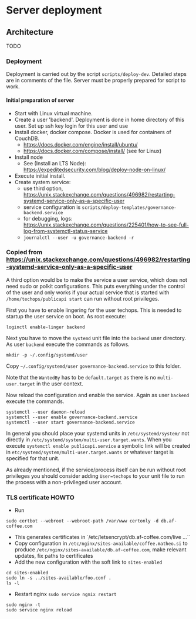 # Server deployment

## Architecture

TODO

### Deployment

Deployment is carried out by the script `scripts/deploy-dev`. Detailed steps are in comments of the file.
Server must be properly prepared for script to work.

#### Initial preparation of server

- Start with Linux virtual machine.
- Create a user 'backend'. Deployment is done in home directory of this user. Set up ssh key login for this user and use 
- Install docker, docker compose. Docker is used for containers of CouchDB.
    - https://docs.docker.com/engine/install/ubuntu/
    - https://docs.docker.com/compose/install/ (see for Linux)
- Install node
    - See (Install an LTS Node): https://expeditedsecurity.com/blog/deploy-node-on-linux/
- Execute initial install.
- Create system service:
    - use third option, https://unix.stackexchange.com/questions/496982/restarting-systemd-service-only-as-a-specific-user
    - service configuration is `scripts/deploy-templates/governance-backend.service`
    - for debugging, logs: https://unix.stackexchange.com/questions/225401/how-to-see-full-log-from-systemctl-status-service
    - `journalctl --user -u governance-backend -r`

### Copied from https://unix.stackexchange.com/questions/496982/restarting-systemd-service-only-as-a-specific-user
A third option would be to make the service a user service, which does not need sudo or polkit configurations. This puts everything under the control of the user and only works if your actual service that is started with `/home/techops/publicapi start` can run without root privileges.

First you have to enable lingering for the user techops. This is needed to startup the user service on boot. As root execute:
```
loginctl enable-linger backend
```

Next you have to move the `systemd` unit file into the `backend` user directory. As user `backend` execute the commands as follows.

```
mkdir -p ~/.config/systemd/user
````

Copy `~/.config/systemd/user` `governance-backend.service` to this folder.

Note that the `WantedBy` has to be `default.target` as there is no `multi-user.target` in the user context.

Now reload the configuration and enable the service. Again as user `backend` execute the commands.

```
systemctl --user daemon-reload
systemctl --user enable governance-backend.service
systemctl --user start governance-backend.service
```

In general you should place your systemd units in `/etc/systemd/system/` not directly in `/etc/systemd/system/multi-user.target.wants`. When you execute `systemctl enable publicapi.service` a symbolic link will be created in `etc/systemd/system/multi-user.target.wants` or whatever target is specified for that unit.

As already mentioned, if the service/process itself can be run without root privileges you should consider adding `User=techops` to your unit file to run the process with a non-privileged user account.


### TLS certificate HOWTO

* Run 
```
sudo certbot --webroot --webroot-path /var/www certonly -d db.af-coffee.com
````
* This generates certificates in `/etc/letsencrypt/db.af-coffee.com/live …``
* Copy configuration in `/etc/nginx/sites-available/coffee.matheo.si` to produce 
`/etc/nginx/sites-available/db.af-coffee.com`, make relevant updates, fix paths to certificates
* Add the new configuration with the soft link to `sites-enabled`
```
cd sites-enabled
sudo ln -s ../sites-available/foo.conf .
ls -l
```
* Restart nginx `sudo service ngnix restart`

```
sudo nginx -t 
sudo service nginx reload
```